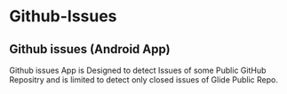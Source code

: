 # Github-Issues
## Github issues (Android App)
Github issues App is Designed to detect Issues of some Public GitHub Repositry 
and is limited to detect only closed issues of Glide Public Repo.
